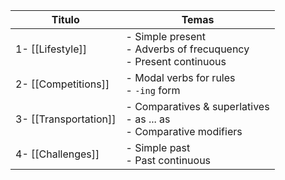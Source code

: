
| Titulo | Temas |
| --- | --- |
| 1- [[Lifestyle]] | - Simple present <br> - Adverbs of frecuquency <br> - Present continuous |
| 2- [[Competitions]] | - Modal verbs for rules <br> - `-ing` form |
| 3- [[Transportation]] | - Comparatives & superlatives <br> - as ... as <br> - Comparative modifiers |
| 4- [[Challenges]] | - Simple past <br> - Past continuous | 



